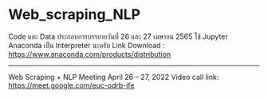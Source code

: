 # Web_scraping_NLP
Code และ Data ประกอบการบรรยายวันที่ 26 และ 27 เมษายน 2565
ใช้ Jupyter Anaconda เป็น Interpreter นะครับ
Link Download : https://www.anaconda.com/products/distribution
_______________________________________________________________
Web Scraping + NLP Meeting
April 26 – 27, 2022
Video call link: https://meet.google.com/euc-odrb-jfe
